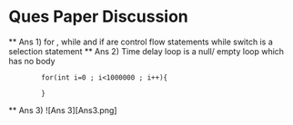 # Ques Paper Discussion 

** Ans 1) for , while and if are control flow statements while switch is a selection statement 
** Ans 2) Time delay loop is a null/ empty loop which has no body 

            for(int i=0 ; i<1000000 ; i++){

            }

** Ans 3) ![Ans 3][Ans3.png]

        
